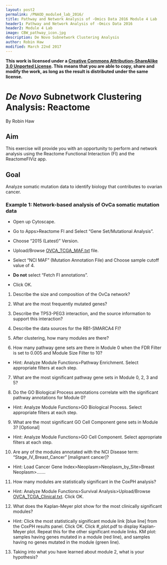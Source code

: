 ```yaml
---
layout: post2
permalink: /PNAOD_module4_lab_2016/
title: Pathway and Network Analysis of -Omics Data 2016 Module 4 Lab
header1: Pathway and Network Analysis of -Omics Data 2016
header2: Module 4 Lab
image: CBW_pathway_icon.jpg
description: De Novo Subnetwork Clustering Analysis
author: Robin Haw
modified: March 22nd 2017
---
```


**This work is licensed under a [Creative Commons Attribution-ShareAlike 3.0 Unported License](http://creativecommons.org/licenses/by-sa/3.0/deed.en_US). This means that you are able to copy, share and modify the work, as long as the result is distributed under the same license.**

# *De Novo* Subnetwork Clustering Analysis: Reactome

By Robin Haw

## Aim

This exercise will provide you with an opportunity to perform and network analysis using the Reactome Functional Interaction (FI) and the ReactomeFIViz app.

## Goal 

Analyze somatic mutation data to identify biology that contributes to ovarian cancer.

### Example 1: Network-based analysis of OvCa somatic mutation data 

*	Open up Cytoscape. 

*	Go to Apps>Reactome FI and Select “Gene Set/Mutational Analysis”.

*	Choose “2015 (Latest)” Version. 

*	Upload/Browse [OVCA_TCGA_MAF.txt](https://github.com/bioinformatics-ca/bioinformatics-ca.github.io/raw/master/2016_workshops/cancer/OVCA_TCGA_MAF.txt) file. 

*	Select “NCI MAF” (Mutation Annotation File) and Choose sample cutoff value of 4. 

*	**Do not** select “Fetch FI annotations”. 

*	Click OK.

1.	Describe the size and composition of the OvCa network?

2.	What are the most frequently mutated genes?

3.	Describe the TP53-PEG3 interaction, and the source information to support this interaction?

4.	Describe the data sources for the RB1-SMARCA4 FI?

5.	After clustering, how many modules are there? 

6.	How many pathway gene sets are there in Module 0 when the FDR Filter is set to 0.005 and Module Size Filter to 10?

*	Hint: Analyze Module Functions>Pathway Enrichment. Select appropriate filters at each step.

7.	What are the most significant pathway gene sets in Module 0, 2, 3 and 5? 

8.	Do the GO Biological Process annotations correlate with the significant pathway annotations for Module 0? 

*	Hint: Analyze Module Functions>GO Biological Process. Select appropriate filters at each step.

9.	What are the most significant GO Cell Component gene sets in Module 3? [Optional]

*	Hint: Analyze Module Functions>GO Cell Component. Select appropriate filters at each step.

10.	Are any of the modules annotated with the NCI Disease term: “Stage_IV_Breast_Cancer” [malignant cancer]?

*	Hint: Load Cancer Gene Index>Neoplasm>Neoplasm_by_Site>Breast Neoplasm>…….

11.	How many modules are statistically significant in the CoxPH analysis? 

*	Hint: Analyze Module Functions>Survival Analysis>Upload/Browse [OVCA_TCGA_Clinical.txt](https://github.com/bioinformatics-ca/bioinformatics-ca.github.io/raw/master/2016_workshops/cancer/OVCA_TCGA_Clinical.txt). Click OK.

12.	What does the Kaplan-Meyer plot show for the most clinically significant modules?

*	Hint: Click the most statistically significant module link [blue line] from the CoxPH results panel. Click OK. Click #_plot.pdf to display Kaplan-Meyer plot. Repeat this for the other significant module links. KM plot: samples having genes mutated in a module (red line), and samples having no genes mutated in the module (green line).

13.	Taking into what you have learned about module 2, what is your hypothesis?
